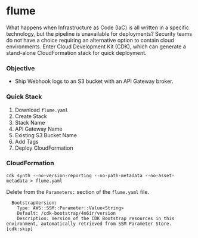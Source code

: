 # flume

What happens when Infrastructure as Code (IaC) is all written in a specific technology, but the pipeline is unavailable for deployments? Security teams do not have a choice requiring an alternative option to contain cloud environments. Enter Cloud Development Kit (CDK), which can generate a stand-alone CloudFormation stack for quick deployment.  

### Objective

- Ship Webhook logs to an S3 bucket with an API Gateway broker.

### Quick Stack

1. Download ```flume.yaml```
2. Create Stack
3. Stack Name
4. API Gateway Name
5. Existing S3 Bucket Name
6. Add Tags
7. Deploy CloudFormation

### CloudFormation

```
cdk synth --no-version-reporting --no-path-metadata --no-asset-metadata > flume.yaml
```

Delete from the ```Parameters:``` section of the ```flume.yaml``` file.

```
  BootstrapVersion:
    Type: AWS::SSM::Parameter::Value<String>
    Default: /cdk-bootstrap/4n6ir/version
    Description: Version of the CDK Bootstrap resources in this environment, automatically retrieved from SSM Parameter Store. [cdk:skip]
```
